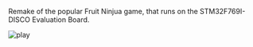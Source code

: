Remake of the popular Fruit Ninjua game, that runs on the STM32F769I-DISCO Evaluation Board.

![play](https://github.com/nicobezz/Fruit-Ninja-STM32/assets/118343000/0e6bf750-5858-479e-89e7-56322a12696d)
